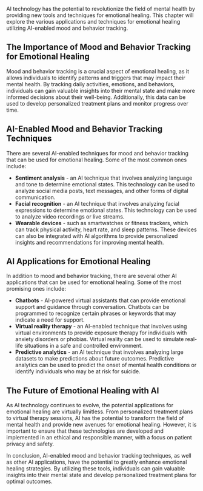 
AI technology has the potential to revolutionize the field of mental health by providing new tools and techniques for emotional healing. This chapter will explore the various applications and techniques for emotional healing utilizing AI-enabled mood and behavior tracking.

The Importance of Mood and Behavior Tracking for Emotional Healing
------------------------------------------------------------------

Mood and behavior tracking is a crucial aspect of emotional healing, as it allows individuals to identify patterns and triggers that may impact their mental health. By tracking daily activities, emotions, and behaviors, individuals can gain valuable insights into their mental state and make more informed decisions about their well-being. Additionally, this data can be used to develop personalized treatment plans and monitor progress over time.

AI-Enabled Mood and Behavior Tracking Techniques
------------------------------------------------

There are several AI-enabled techniques for mood and behavior tracking that can be used for emotional healing. Some of the most common ones include:

* **Sentiment analysis** - an AI technique that involves analyzing language and tone to determine emotional states. This technology can be used to analyze social media posts, text messages, and other forms of digital communication.
* **Facial recognition** - an AI technique that involves analyzing facial expressions to determine emotional states. This technology can be used to analyze video recordings or live streams.
* **Wearable devices** - such as smartwatches or fitness trackers, which can track physical activity, heart rate, and sleep patterns. These devices can also be integrated with AI algorithms to provide personalized insights and recommendations for improving mental health.

AI Applications for Emotional Healing
-------------------------------------

In addition to mood and behavior tracking, there are several other AI applications that can be used for emotional healing. Some of the most promising ones include:

* **Chatbots** - AI-powered virtual assistants that can provide emotional support and guidance through conversation. Chatbots can be programmed to recognize certain phrases or keywords that may indicate a need for support.
* **Virtual reality therapy** - an AI-enabled technique that involves using virtual environments to provide exposure therapy for individuals with anxiety disorders or phobias. Virtual reality can be used to simulate real-life situations in a safe and controlled environment.
* **Predictive analytics** - an AI technique that involves analyzing large datasets to make predictions about future outcomes. Predictive analytics can be used to predict the onset of mental health conditions or identify individuals who may be at risk for suicide.

The Future of Emotional Healing with AI
---------------------------------------

As AI technology continues to evolve, the potential applications for emotional healing are virtually limitless. From personalized treatment plans to virtual therapy sessions, AI has the potential to transform the field of mental health and provide new avenues for emotional healing. However, it is important to ensure that these technologies are developed and implemented in an ethical and responsible manner, with a focus on patient privacy and safety.

In conclusion, AI-enabled mood and behavior tracking techniques, as well as other AI applications, have the potential to greatly enhance emotional healing strategies. By utilizing these tools, individuals can gain valuable insights into their mental state and develop personalized treatment plans for optimal outcomes.
